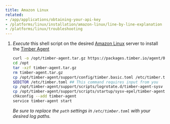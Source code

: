 ```yaml
---
title: Amazon Linux
related:
- /app/applications/obtaining-your-api-key
- /platforms/linux/installation/amazon-linux/line-by-line-explanation
- /platforms/linux/troubleshooting
---
```

1. *Execute* this shell script on the desired [Amazon Linux](https://aws.amazon.com/amazon-linux-ami/) server to install the [Timber Agent](/platforms/other/agent)

    ```sh
    curl -o /opt/timber-agent.tar.gz https://packages.timber.io/agent/0.6.x/linux-amd64/timber-agent-0.6.x-linux-amd64.tar.gz
    cd /opt
    tar -xzf timber-agent.tar.gz
    rm timber-agent.tar.gz
    cp /opt/timber-agent/support/config/timber.basic.toml /etc/timber.toml
    $EDITOR /etc/timber.toml ## This command requires input from you
    cp /opt/timber-agent/support/scripts/logrotate.d/timber-agent-sysv /etc/logrotate.d/timber-agent
    cp /opt/timber-agent/support/scripts/startup/sysv-epel/timber-agent /etc/rc.d/init.d/
    chkconfig --add timber-agent
    service timber-agent start
    ```

    *Be sure to replace the `path` settings in `/etc/timber.toml` with your desired log paths.*